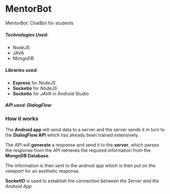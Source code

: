 # MentorBot
MentorBot: ChatBot for students

##### Technologies Used:
  * NodeJS
  * JAVA
  * MongoDB

##### Libraries used:
  * **Express** for *NodeJS*
  * **Socketio** for *NodeJS*
  * **Socketio** for *JAVA* in Android Studio
  
##### API used: DialogFlow



### How it works

The **Android app** will send data to a server and the server sends it in turn to the **DialogFlow API** which has already been trained extensively.

The API will **generate** a response and send it to the **server**, which parses the response from the API retrieves the required information from the **MongoDB Database**.

The information is then sent to the android app which is then put on the viewport for an aesthetic response.

**SocketIO** is used to establish the connection *between the Server and the Android App*
